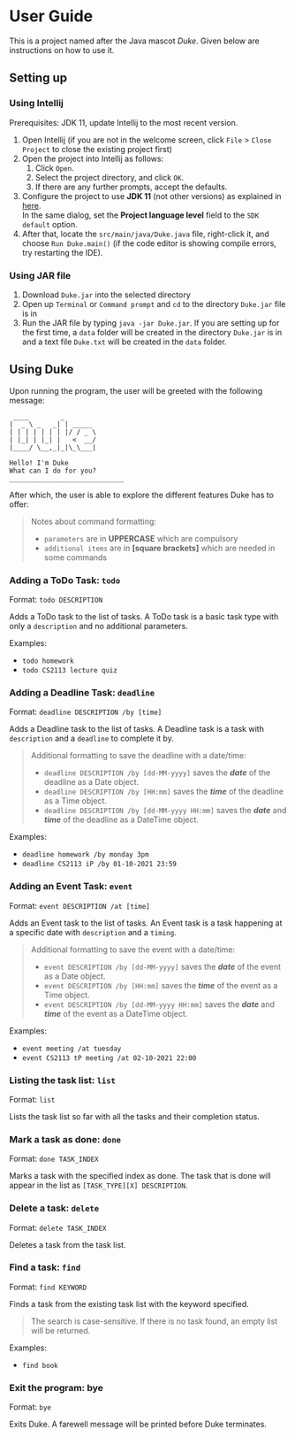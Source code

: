 # User Guide

This is a project named after the Java mascot _Duke_. Given below are instructions on how to use it.

## Setting up

### Using Intellij
Prerequisites: JDK 11, update Intellij to the most recent version.

1. Open Intellij (if you are not in the welcome screen, click `File` > `Close Project` to close the existing project first)
2. Open the project into Intellij as follows:
   1. Click `Open`.
   1. Select the project directory, and click `OK`.
   1. If there are any further prompts, accept the defaults.
3. Configure the project to use **JDK 11** (not other versions) as explained in [here](https://www.jetbrains.com/help/idea/sdk.html#set-up-jdk).<br>
   In the same dialog, set the **Project language level** field to the `SDK default` option.
4. After that, locate the `src/main/java/Duke.java` file, right-click it, and choose `Run Duke.main()` (if the code editor is showing compile errors, try restarting the IDE).

### Using JAR file

1. Download `Duke.jar` into the selected directory
2. Open up `Terminal` or `Command prompt` and `cd` to the directory `Duke.jar` file is in
3. Run the JAR file by typing `java -jar Duke.jar`. If you are setting up for the first time, a `data` folder will be created in the directory `Duke.jar` is in and a text file `Duke.txt` will be created in the `data` folder.

## Using Duke
Upon running the program, the user will be greeted with the following message:
```
 ____        _
|  _ \ _   _| | _____
| | | | | | | |/ / _ \
| |_| | |_| |   <  __/
|____/ \__,_|_|\_\___|

Hello! I'm Duke
What can I do for you?
_____________________________
```

After which, the user is able to explore the different features Duke has to offer:
>Notes about command formatting:
>- `parameters` are in **UPPERCASE** which are compulsory
>- `additional items` are in **[square brackets]** which are needed in some commands


### Adding a ToDo Task: `todo`
Format: `todo DESCRIPTION`

Adds a ToDo task to the list of tasks. A ToDo task is a basic task type with only a `description` and no additional parameters.

Examples:
- `todo homework`
- `todo CS2113 lecture quiz`


### Adding a Deadline Task: `deadline`
Format: `deadline DESCRIPTION /by [time]`

Adds a Deadline task to the list of tasks. A Deadline task is a task with `description` and a `deadline` to complete it by.

>Additional formatting to save the deadline with a date/time:
>- `deadline DESCRIPTION /by [dd-MM-yyyy]` saves the _**date**_ of the deadline as a Date object.
>- `deadline DESCRIPTION /by [HH:mm]` saves the _**time**_ of the deadline as a Time object.
>- `deadline DESCRIPTION /by [dd-MM-yyyy HH:mm]` saves the _**date**_ and _**time**_ of the deadline as a DateTime object.

Examples: 
- `deadline homework /by monday 3pm`
- `deadline CS2113 iP /by 01-10-2021 23:59`


### Adding an Event Task: `event`
Format: `event DESCRIPTION /at [time]`

Adds an Event task to the list of tasks. An Event task is a task happening at a specific date with `description` and a `timing`.

>Additional formatting to save the event with a date/time:
>- `event DESCRIPTION /by [dd-MM-yyyy]` saves the _**date**_ of the event as a Date object.
>- `event DESCRIPTION /by [HH:mm]` saves the _**time**_ of the event as a Time object.
>- `event DESCRIPTION /by [dd-MM-yyyy HH:mm]` saves the _**date**_ and _**time**_ of the event as a DateTime object.

Examples: 
- `event meeting /at tuesday`
- `event CS2113 tP meeting /at 02-10-2021 22:00`


### Listing the task list: `list`
Format: `list`

Lists the task list so far with all the tasks and their completion status.


### Mark a task as done: `done`
Format: `done TASK_INDEX`

Marks a task with the specified index as done. The task that is done will appear in the list as `[TASK_TYPE][X] DESCRIPTION`.


### Delete a task: `delete`
Format: `delete TASK_INDEX`

Deletes a task from the task list.


### Find a task: `find`
Format: `find KEYWORD`

Finds a task from the existing task list with the keyword specified. 

> The search is case-sensitive. If there is no task found, an empty list will be returned.

Examples:
- `find book`


### Exit the program: bye
Format: `bye`

Exits Duke. A farewell message will be printed before Duke terminates.